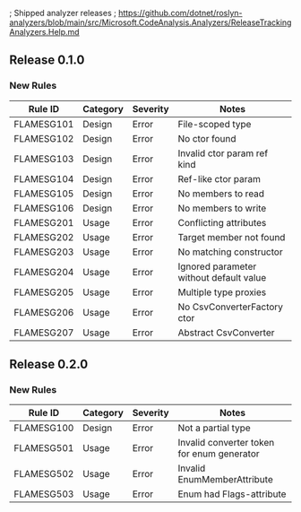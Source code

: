 ﻿; Shipped analyzer releases
; https://github.com/dotnet/roslyn-analyzers/blob/main/src/Microsoft.CodeAnalysis.Analyzers/ReleaseTrackingAnalyzers.Help.md

## Release 0.1.0

### New Rules

 Rule ID    | Category | Severity | Notes       
------------|----------|----------|-------------
 FLAMESG101 | Design   | Error    | File-scoped type
 FLAMESG102 | Design   | Error    | No ctor found
 FLAMESG103 | Design   | Error    | Invalid ctor param ref kind
 FLAMESG104 | Design   | Error    | Ref-like ctor param
 FLAMESG105 | Design   | Error    | No members to read
 FLAMESG106 | Design   | Error    | No members to write
 FLAMESG201 | Usage    | Error    | Conflicting attributes
 FLAMESG202 | Usage    | Error    | Target member not found
 FLAMESG203 | Usage    | Error    | No matching constructor
 FLAMESG204 | Usage    | Error    | Ignored parameter without default value
 FLAMESG205 | Usage    | Error    | Multiple type proxies
 FLAMESG206 | Usage    | Error    | No CsvConverterFactory ctor
 FLAMESG207 | Usage    | Error    | Abstract CsvConverter

## Release 0.2.0

### New Rules

 Rule ID    | Category | Severity | Notes       
------------|----------|----------|-------------
 FLAMESG100 | Design   | Error    | Not a partial type
 FLAMESG501 | Usage    | Error    | Invalid converter token for enum generator
 FLAMESG502 | Usage    | Error    | Invalid EnumMemberAttribute
 FLAMESG503 | Usage    | Error    | Enum had Flags-attribute

